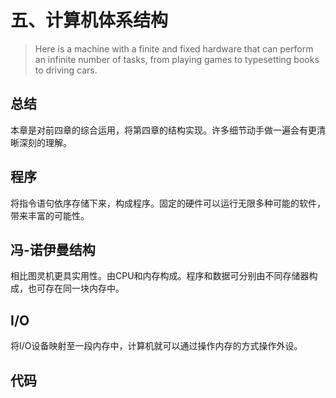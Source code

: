# 五、计算机体系结构

> Here is a machine with a finite
> and fixed hardware that can perform an infinite number of tasks, from
> playing games to typesetting books to driving cars. 

## 总结

本章是对前四章的综合运用，将第四章的结构实现。许多细节动手做一遍会有更清晰深刻的理解。

## 程序

将指令语句依序存储下来，构成程序。固定的硬件可以运行无限多种可能的软件，带来丰富的可能性。

## 冯-诺伊曼结构

相比图灵机更具实用性。由CPU和内存构成。程序和数据可分别由不同存储器构成，也可存在同一块内存中。

## I/O

将I/O设备映射至一段内存中，计算机就可以通过操作内存的方式操作外设。

## 代码
